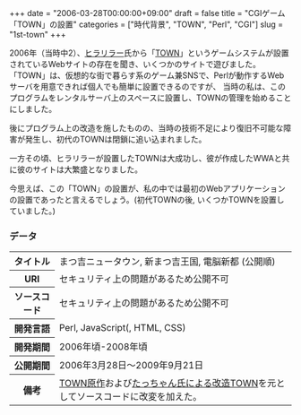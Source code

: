 +++
date = "2006-03-28T00:00:00+09:00"
draft = false
title = "CGIゲーム「TOWN」の設置"
categories = ["時代背景", "TOWN", "Perl", "CGI"]
slug = "1st-town"
+++

2006年（当時中2）、[ヒラリラー](http://hirarira.net/)氏から「[TOWN](http://shohei.heteml.jp/brassiere/02cgi/09.html)」というゲームシステムが設置されているWebサイトの存在を聞き、いくつかのサイトで遊びました。
「TOWN」は、仮想的な街で暮らす系のゲーム兼SNSで、Perlが動作するWebサーバを用意できれば個人でも簡単に設置できるのですが、
当時の私は、このプログラムをレンタルサーバ上のスペースに設置し、TOWNの管理を始めることにしました。

後にプログラム上の改造を施したものの、当時の技術不足により復旧不可能な障害が発生し、初代のTOWNは閉鎖に追い込まれました。

一方その頃、ヒラリラーが設置したTOWNは大成功し、彼が作成したWWAと共に彼のサイトは大繁盛となりました。

今思えば、この「TOWN」の設置が、私の中では最初のWebアプリケーションの設置であったと言えるでしょう。(初代TOWNの後, いくつかTOWNを設置していました。)

### データ

<table>
<tr><th>タイトル</th><td>まつ吉ニュータウン, 新まつ吉王国, 電脳新都 (公開順)</td></tr>
<tr><th>URI</th><td>セキュリティ上の問題があるため公開不可</td></tr>
<tr><th>ソースコード</th><td>セキュリティ上の問題があるため公開不可</td></tr>
<tr><th>開発言語</th><td>Perl, JavaScript(, HTML, CSS)</td></tr>
<tr><th>開発期間</th><td>2006年頃-2008年頃</td></tr>
<tr><th>公開期間</th><td>2006年3月28日〜2009年9月21日</td></tr>
<tr><th>備考</th><td><a href="http://shohei.heteml.jp/brassiere/02cgi/09.html">TOWN原作</a>および<a href="http://www2s.biglobe.ne.jp/~tatsuji/souko/souko_index.htm">たっちゃん氏による改造TOWN</a>を元としてソースコードに改変を加えた。</td></tr>
</table>

